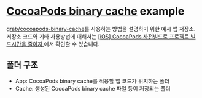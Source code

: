 # [CocoaPods binary cache](https://github.com/grab/cocoapods-binary-cache) example

[grab/cocoapods-binary-cache](https://github.com/grab/cocoapods-binary-cache)를 사용하는 방법을 설명하기 위한 예시 앱 저장소. 저장소 코드와 기타 사용방법에 대해서는 [[iOS] CocoaPods 사전빌드로 프로젝트 빌드시간을 줄이자
](https://bonoogi.postype.com/post/10495540)에서 확인할 수 있습니다.

## 폴더 구조

* App: CocoaPods binary cache를 적용할 앱 코드가 위치하는 폴더
* Cache: 생성된 CocoaPods binary cache 파일 등이 저장되는 폴더
